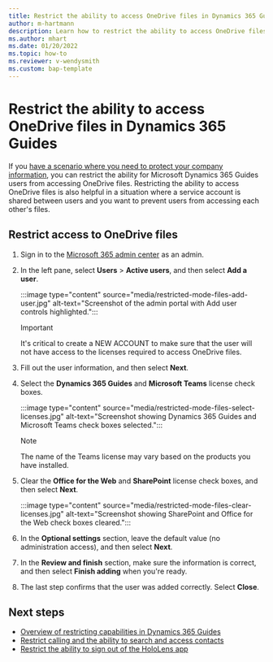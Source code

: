 ```yaml
---
title: Restrict the ability to access OneDrive files in Dynamics 365 Guides
author: m-hartmann
description: Learn how to restrict the ability to access OneDrive files in Microsoft Dynamics 365 Guides.
ms.author: mhart
ms.date: 01/20/2022
ms.topic: how-to
ms.reviewer: v-wendysmith
ms.custom: bap-template
---
```


# Restrict the ability to access OneDrive files in Dynamics 365 Guides

If you [have a scenario where you need to protect your company information](restricted-mode-overview.md), you can restrict the ability for Microsoft Dynamics 365 Guides users from accessing OneDrive files. Restricting the ability to access OneDrive files is also helpful in a situation where a service account is shared between users and you want to prevent users from accessing each other's files.

## Restrict access to OneDrive files

1. Sign in to the [Microsoft 365 admin center](https://admin.microsoft.com/Adminportal/Home?#/users) as an admin.

1. In the left pane, select **Users** > **Active users**, and then select **Add a user**.

   :::image type="content" source="media/restricted-mode-files-add-user.jpg" alt-text="Screenshot of the admin portal with Add user controls highlighted.":::

    > [!IMPORTANT]
    > It's critical to create a NEW ACCOUNT to make sure that the user will not have access to the licenses required to access OneDrive files.

1. Fill out the user information, and then select **Next**.

1. Select the **Dynamics 365 Guides** and **Microsoft Teams** license check boxes.

   :::image type="content" source="media/restricted-mode-files-select-licenses.jpg" alt-text="Screenshot showing Dynamics 365 Guides and Microsoft Teams check boxes selected.":::

    > [!NOTE]
    > The name of the Teams license may vary based on the products you have installed.

1. Clear the **Office for the Web** and **SharePoint** license check boxes, and then select **Next**.

   :::image type="content" source="media/restricted-mode-files-clear-licenses.jpg" alt-text="Screenshot showing SharePoint and Office for the Web check boxes cleared.":::

1. In the **Optional settings** section, leave the default value (no administration access), and then select **Next**.

1. In the **Review and finish** section, make sure the information is correct, and then select **Finish adding** when you're ready.

1. The last step confirms that the user was added correctly. Select **Close**.

## Next steps

- [Overview of restricting capabilities in Dynamics 365 Guides](restricted-mode-overview.md)
- [Restrict calling and the ability to search and access contacts](restricted-mode-calling.md)
- [Restrict the ability to sign out of the HoloLens app](restricted-mode-signout.md)
